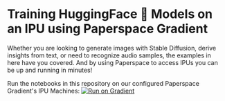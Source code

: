 # Training HuggingFace 🤗 Models on an IPU using Paperspace Gradient

Whether you are looking to generate images with Stable Diffusion, derive insights from text, or need to recognize audio samples, the examples in here have you covered. And by using Paperspace to access IPUs you can be up and running in minutes!


Run the notebooks in this repository on our configured Paperspace Gradient's IPU Machines:
[![Run on Gradient](https://assets.paperspace.io/img/gradient-badge.svg)](https://ipu.dev/3BFkBCt)
